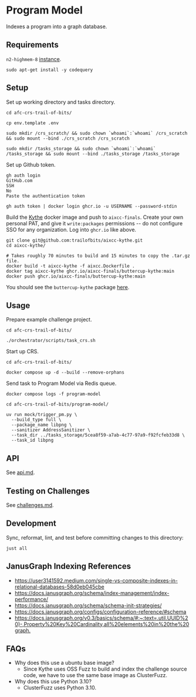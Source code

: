# Program Model

Indexes a program into a graph database.

## Requirements

`n2-highmem-8` [instance](https://cloud.google.com/compute/docs/general-purpose-machines#n2-high-mem).

```shell
sudo apt-get install -y codequery
```

## Setup

Set up working directory and tasks directory.

```shell
cd afc-crs-trail-of-bits/

cp env.template .env

sudo mkdir /crs_scratch/ && sudo chown `whoami`:`whoami` /crs_scratch && sudo mount --bind ./crs_scratch /crs_scratch

sudo mkdir /tasks_storage && sudo chown `whoami`:`whoami` /tasks_storage && sudo mount --bind ./tasks_storage /tasks_storage
```

Set up Github token.

```shell
gh auth login
GitHub.com
SSH
No
Paste the authentication token

gh auth token | docker login ghcr.io -u USERNAME --password-stdin
```

Build the [Kythe](https://github.com/trailofbits/aixcc-kythe) docker image and push to `aixcc-finals`.
Create your own personal PAT, and give it `write:packages` permissions -- do not configure SSO for any organization.
Log into `ghcr.io` like above.

```shell
git clone git@github.com:trailofbits/aixcc-kythe.git
cd aixcc-kythe/

# Takes roughly 70 minutes to build and 15 minutes to copy the .tar.gz file.
docker build -t aixcc-kythe -f aixcc.Dockerfile .
docker tag aixcc-kythe ghcr.io/aixcc-finals/buttercup-kythe:main
docker push ghcr.io/aixcc-finals/buttercup-kythe:main
```

You should see the `buttercup-kythe` package [here](https://github.com/orgs/aixcc-finals/packages?visibility=private).

## Usage

Prepare example challenge project.

```shell
cd afc-crs-trail-of-bits/

./orchestrator/scripts/task_crs.sh
```

Start up CRS.

```shell
cd afc-crs-trail-of-bits/

docker compose up -d --build --remove-orphans
```

Send task to Program Model via Redis queue.

```shell
docker compose logs -f program-model
```

```shell
cd afc-crs-trail-of-bits/program-model/

uv run mock/trigger_pm.py \
  --build_type full \
  --package_name libpng \
  --sanitizer AddressSanitizer \
  --task_dir ../tasks_storage/5cea8f59-a7ab-4c77-97a9-f92fcfeb33d8 \
  --task_id libpng
```

## API

See [api.md](api.md).

## Testing on Challenges

See [challenges.md](challenges.md).

## Development

Sync, reformat, lint, and test before committing changes to this directory:

```shell
just all
```

## JanusGraph Indexing References

* <https://user3141592.medium.com/single-vs-composite-indexes-in-relational-databases-58d0eb045cbe>
* <https://docs.janusgraph.org/schema/index-management/index-performance/>
* <https://docs.janusgraph.org/schema/schema-init-strategies/>
* <https://docs.janusgraph.org/configs/configuration-reference/#schema>
* <https://docs.janusgraph.org/v0.3/basics/schema/#:~:text=.util.UUID%20)-,Property%20Key%20Cardinality,all%20elements%20in%20the%20graph.>

## FAQs

* Why does this use a ubuntu base image?
  * Since Kythe uses OSS Fuzz to build and index the challenge source code, we have to use the same base image as ClusterFuzz.
* Why does this use Python 3.10?
  * ClusterFuzz uses Python 3.10.
